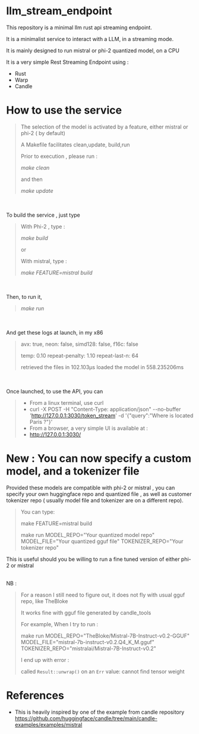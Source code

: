 # llm_stream_endpoint
This repository is a minimal llm rust api streaming endpoint.

It is a  minimalist service to interact with a LLM, in a streaming mode.

It is mainly designed to run mistral or phi-2 quantized model, on a CPU

It is a very simple Rest Streaming Endpoint using :
* Rust
* Warp
* Candle


# How to use the service


> The selection of the model is activated by a feature, either mistral or phi-2 ( by default) 
>
> A Makefile facilitates clean,update, build,run
> 
> Prior to execution , please run :
>
> *make clean*
> 
> and then 
> 
> *make update*

\
\
To build the service , just type
> With Phi-2 , type :
> 
> *make build*
> 
> or
> 
> With mistral, type :
> 
> *make FEATURE=mistral build*

\
\
Then, to run it, 
> *make run*

\
\
And get these logs at launch, in my x86
> avx: true, neon: false, simd128: false, f16c: false
>
> temp: 0.10 repeat-penalty: 1.10 repeat-last-n: 64
>
> retrieved the files in 102.103µs
> loaded the model in 558.235206ms

\
\
Once launched, to use the API, you can
> * From a linux terminal, use curl
>  * curl -X POST -H "Content-Type: application/json" --no-buffer 'http://127.0.0.1:3030/token_stream' -d '{"query":"Where is located Paris ?"}'
> * From a browser, a very simple UI is available at :
>  * http://127.0.0.1:3030/



# New : You can now specify a custom model, and a tokenizer file
Provided these models are compatible with phi-2 or mistral , you can specify your own huggingface repo 
and quantized file , as well as customer tokenizer repo ( usually model file and tokenizer are on a different repo). 

> You can type:
> 
> make FEATURE=mistral build
> 
> make run MODEL_REPO="Your quantized model repo" MODEL_FILE="Your quantized gguf file" TOKENIZER_REPO="Your tokenizer repo"

This is useful should you be willing to run a fine tuned version of either phi-2 or mistral

\
NB :
> For a reason I still need to figure out, it does not fly with usual gguf repo, like TheBloke
> 
> It works fine with gguf file generated by candle_tools
> 
> For example, When I try to run :
> 
> make run MODEL_REPO="TheBloke/Mistral-7B-Instruct-v0.2-GGUF" MODEL_FILE="mistral-7b-instruct-v0.2.Q4_K_M.gguf" TOKENIZER_REPO="mistralai/Mistral-7B-Instruct-v0.2"
> 
> I end up with error :
> 
> called `Result::unwrap()` on an `Err` value: cannot find tensor weight



# References
* This is heavily inspired by one of the example from candle repository
https://github.com/huggingface/candle/tree/main/candle-examples/examples/mistral
